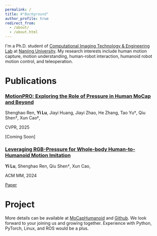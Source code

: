 ```yaml
---
permalink: /
title: #"Background"
author_profile: true
redirect_from: 
  - /about/
  - /about.html
---
```


I'm a Ph.D. student of [Computational Imaging Technology & Engineering Lab](https://cite.nju.edu.cn) at [Nanjing University](https://www.nju.edu.cn/en/). My research interests include human motion capture, motion understanding, human-robot interaction, humanoid robot motion control, and teleoperation. 

Publications
======

### [MotionPRO: Exploring the Role of Pressure in Human MoCap and Beyond]()

Shenghao Ren, **Yi Lu**, Jiayi Huang, Jiayi Zhao, He Zhang, Tao Yu†, Qiu Shen†, Xun Cao†,

CVPR, 2025

[Coming Soon]



### [Leveraging RGB-Pressure for Whole-body Human-to-Humanoid Motion Imitation](https://dl.acm.org/doi/abs/10.1145/3664647.3681180)

**Yi Lu**, Shenghao Ren, Qiu Shen†, Xun Cao,

ACM MM, 2024

[Paper](https://dl.acm.org/doi/abs/10.1145/3664647.3681180)


Project
======
More details can be available at [MoCapHumanoid](https://shenqiu.njucite.cn/MoCapHumanoid/) and [Github](https://github.com/NJU-CITE-MoCapHumanoid). We look forward to your joining us and growing together. Experience with Python, PyTorch, Linux, and ROS would be a plus.

<!-- [Robot Teleoperation](https://github.com/YeeLou/Robot-Teleoperation) -->
